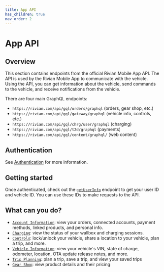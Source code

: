 ```yaml
---
title: App API
has_children: true
nav_order: 2
---
```


# App API

## Overview

This section contains endpoints from the official Rivian Mobile App API. The API is used by the Rivian Mobile App to communicate with the vehicle. Using the API, you can get information about the vehicle, send commands to the vehicle, and receive notifications from the vehicle.

There are four main GraphQL endpoints:
- `https://rivian.com/api/gql/orders/graphql` (orders, gear shop, etc.)
- `https://rivian.com/api/gql/gateway/graphql` (vehicle info, controls, etc.)
- `https://rivian.com/api/gql/chrg/user/graphql` (charging)
- `https://rivian.com/api/gql/t2d/graphql` (payments)
- `https://rivian.com/api/gql/content/graphql/` (web content)

## Authentication

See [Authentication](/app/authentication) for more information.

## Getting started

Once authenticated, check out the [`getUserInfo`](/app/account/user-info/) endpoint to get your user ID and vehicle ID. You can use these IDs to make requests to the API.

## What can you do?

- [`Account Information`](/app/account): view your orders, connected accounts, payment methods, linked products, and personal info.
- [`Charging`](/app/charging): view the status of your wallbox and charging sessions.
- [`Controls`](/app/controls): lock/unlock your vehicle, share a location to your vehicle, plan a trip, and more.
- [`Vehicle Information`](/app/vehicle-info): view your vehicle's VIN, state of charge, odometer, location, OTA update release notes, and more.
- [`Trip Planning`](/app/trip-planning): plan a trip, save a trip, and view your saved trips
- [`Gear Shop`](/app/gear-shop): view product details and their pricing